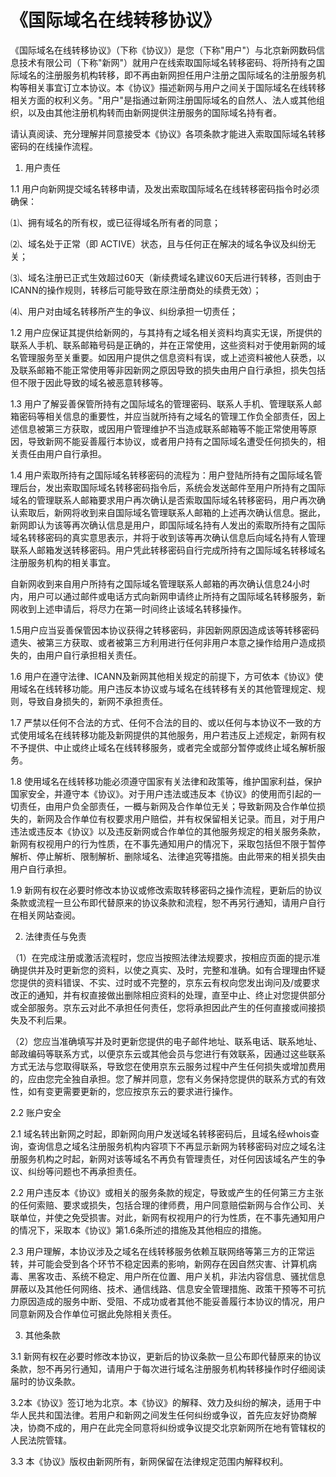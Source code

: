 # 《国际域名在线转移协议》

《国际域名在线转移协议》（下称《协议》）是您（下称"用户"）与北京新网数码信息技术有限公司（下称"新网"）就用户在线索取国际域名转移密码、将所持有之国际域名的注册服务机构转移，即不再由新网担任用户注册之国际域名的注册服务机构等相关事宜订立本协议。本《协议》描述新网与用户之间关于国际域名在线转移相关方面的权利义务。"用户"是指通过新网注册国际域名的自然人、法人或其他组织，以及由其他注册机构转而由新网提供注册服务的国际域名持有者。

请认真阅读、充分理解并同意接受本《协议》各项条款才能进入索取国际域名转移密码的在线操作流程。

1. 用户责任

1.1 用户向新网提交域名转移申请，及发出索取国际域名在线转移密码指令时必须确保：

⑴、拥有域名的所有权，或已征得域名所有者的同意；

⑵、域名处于正常（即 ACTIVE）状态，且与任何正在解决的域名争议及纠纷无关；

⑶、域名注册已正式生效超过60天（新续费域名建议60天后进行转移，否则由于ICANN的操作规则，转移后可能导致在原注册商处的续费无效）；

⑷、用户对由域名转移所产生的争议、纠纷承担一切责任；

1.2 用户应保证其提供给新网的，与其持有之域名相关资料均真实无误，所提供的联系人手机、联系邮箱号码是正确的，并在正常使用，这些资料对于使用新网的域名管理服务至关重要。如因用户提供之信息资料有误，或上述资料被他人获悉，以及联系邮箱不能正常使用等非因新网之原因导致的损失由用户自行承担，损失包括但不限于因此导致的域名被恶意转移等。

1.3 用户了解妥善保管所持有之国际域名的管理密码、联系人手机、管理联系人邮箱密码等相关信息的重要性，并应当就所持有之域名的管理工作负全部责任，因上述信息被第三方获取，或因用户管理维护不当造成联系邮箱等不能正常使用等原因，导致新网不能妥善履行本协议，或者用户持有之国际域名遭受任何损失的，相关责任由用户自行承担。

1.4 用户索取所持有之国际域名转移密码的流程为：用户登陆所持有之国际域名管理后台，发出索取国际域名转移密码指令后，系统会发送邮件至用户所持有之国际域名的管理联系人邮箱要求用户再次确认是否索取国际域名转移密码，用户再次确认索取后，新网将收到来自国际域名管理联系人邮箱的上述再次确认信息。据此，新网即认为该等再次确认信息是用户，即国际域名持有人发出的索取所持有之国际域名转移密码的真实意思表示，并将于收到该等再次确认信息后向域名持有人管理联系人邮箱发送转移密码。用户凭此转移密码自行完成所持有之国际域名转移域名注册服务机构的相关事宜。

自新网收到来自用户所持有之国际域名管理联系人邮箱的再次确认信息24小时内，用户可以通过邮件或电话方式向新网申请终止所持有之国际域名转移服务，新网收到上述申请后，将尽力在第一时间终止该域名转移操作。

1.5用户应当妥善保管因本协议获得之转移密码，非因新网原因造成该等转移密码遗失、被第三方获取、或者被第三方利用进行任何非用户本意之操作给用户造成损失的，由用户自行承担相关责任。

1.6 用户在遵守法律、ICANN及新网其他相关规定的前提下，方可依本《协议》使用域名在线转移功能。用户违反本协议或与域名在线转移有关的其他管理规定、规则，导致自身损失的，新网不承担责任。

1.7 严禁以任何不合法的方式、任何不合法的目的、或以任何与本协议不一致的方式使用域名在线转移功能及新网提供的其他服务，用户若违反上述规定，新网有权不予提供、中止或终止域名在线转移服务，或者完全或部分暂停或终止域名解析服务。

1.8 使用域名在线转移功能必须遵守国家有关法律和政策等，维护国家利益，保护国家安全，并遵守本《协议》。对于用户违法或违反本《协议》的使用而引起的一切责任，由用户负全部责任，一概与新网及合作单位无关；导致新网及合作单位损失的，新网及合作单位有权要求用户赔偿，并有权保留相关记录。而且，对于用户违法或违反本《协议》以及违反新网或合作单位的其他服务规定的相关服务条款，新网有权视用户的行为性质，在不事先通知用户的情况下，采取包括但不限于暂停解析、停止解析、限制解析、删除域名、法律追究等措施。由此带来的相关损失由用户自行承担。

1.9 新网有权在必要时修改本协议或修改索取转移密码之操作流程，更新后的协议条款或流程一旦公布即代替原来的协议条款和流程，恕不再另行通知，请用户自行在相关网站查阅。

2. 法律责任与免责

（1）在完成注册或激活流程时，您应当按照法律法规要求，按相应页面的提示准确提供并及时更新您的资料，以使之真实、及时，完整和准确。如有合理理由怀疑您提供的资料错误、不实、过时或不完整的，京东云有权向您发出询问及/或要求改正的通知，并有权直接做出删除相应资料的处理，直至中止、终止对您提供部分或全部服务。京东云对此不承担任何责任，您将承担因此产生的任何直接或间接损失及不利后果。

（2）您应当准确填写并及时更新您提供的电子邮件地址、联系电话、联系地址、邮政编码等联系方式，以便京东云或其他会员与您进行有效联系，因通过这些联系方式无法与您取得联系，导致您在使用京东云服务过程中产生任何损失或增加费用的，应由您完全独自承担。您了解并同意，您有义务保持您提供的联系方式的有效性，如有变更需要更新的，您应按京东云的要求进行操作。

2.2 账户安全

2.1 域名转出新网之时起，即新网向用户发送域名转移密码后，且域名经whois查询，查询信息之域名注册服务机构内容项下不再显示新网为转移密码对应之域名注册服务机构之时起，新网对该等域名不再负有管理责任，对任何因该域名产生的争议、纠纷等问题也不再承担责任。

2.2 用户违反本《协议》或相关的服务条款的规定，导致或产生的任何第三方主张的任何索赔、要求或损失，包括合理的律师费，用户同意赔偿新网与合作公司、关联单位，并使之免受损害。对此，新网有权视用户的行为性质，在不事先通知用户的情况下，采取本《协议》第1.6条所述的措施及其他相应的措施。

2.3 用户理解，本协议涉及之域名在线转移服务依赖互联网络等第三方的正常运转，并可能会受到各个环节不稳定因素的影响，新网存在因自然灾害、计算机病毒、黑客攻击、系统不稳定、用户所在位置、用户关机，非法内容信息、骚扰信息屏蔽以及其他任何网络、技术、通信线路、信息安全管理措施、政策干预等不可抗力原因造成的服务中断、受阻、不成功或者其他不能妥善履行本协议的情况，用户同意新网及合作单位可据此免除相关责任。

3. 其他条款

3.1 新网有权在必要时修改本协议，更新后的协议条款一旦公布即代替原来的协议条款，恕不再另行通知，请用户于每次进行域名注册服务机构转移操作时仔细阅读届时的协议条款。

3.2本《协议》签订地为北京。本《协议》的解释、效力及纠纷的解决，适用于中华人民共和国法律。若用户和新网之间发生任何纠纷或争议，首先应友好协商解决，协商不成的，用户在此完全同意将纠纷或争议提交北京新网所在地有管辖权的人民法院管辖。

3.3 本《协议》版权由新网所有，新网保留在法律规定范围内解释权利。




